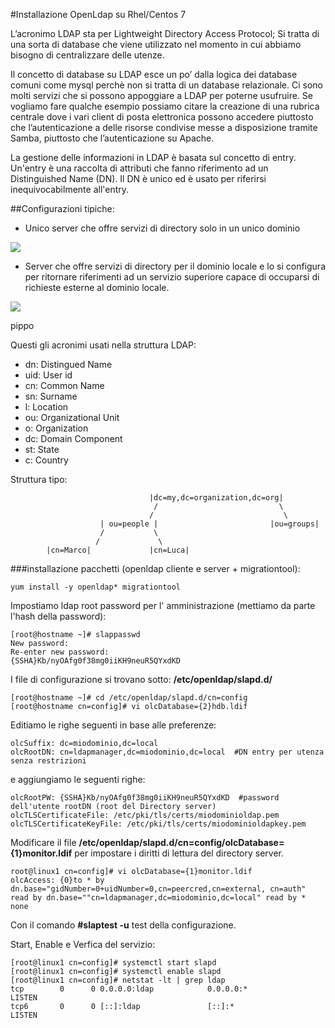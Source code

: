 #Installazione OpenLdap su Rhel/Centos 7

L’acronimo LDAP sta per Lightweight Directory Access Protocol;
Si tratta di una sorta di database che viene utilizzato nel momento in cui abbiamo bisogno di centralizzare delle utenze.

Il concetto di database su LDAP esce un po’ dalla logica dei database comuni come mysql perchè non si tratta di un database relazionale.
Ci sono molti servizi che si possono appoggiare a LDAP per poterne usufruire.
Se vogliamo fare qualche esempio possiamo citare la creazione di una rubrica centrale dove i vari client di posta elettronica possono accedere piuttosto che l’autenticazione a delle risorse condivise messe a disposizione tramite Samba, piuttosto che l’autenticazione su Apache.

La gestione delle informazioni in LDAP è basata sul concetto di entry. Un'entry è una raccolta di attributi che fanno riferimento ad un Distinguished Name (DN). Il DN è unico ed è usato per riferirsi inequivocabilmente all'entry.

##Configurazioni tipiche:



- Unico server che offre  servizi di directory solo in un unico dominio

![](http://www.di-srv.unisa.it/~ads/corso-security/www/CORSO-0203/openLDAP/immagini/configlocal.gif)



- Server che offre servizi di directory per il  dominio locale e lo si configura per ritornare riferimenti ad un servizio superiore capace di occuparsi di richieste esterne al dominio locale.

![](http://www.di-srv.unisa.it/~ads/corso-security/www/CORSO-0203/openLDAP/immagini/configref.gif)

pippo




Questi gli acronimi usati nella struttura LDAP:


- dn: Distingued Name
- uid: User id
- cn: Common Name
- sn: Surname
- l: Location
- ou: Organizational Unit
- o: Organization
- dc: Domain Component
- st: State
- c: Country

Struttura tipo:


                                   |dc=my,dc=organization,dc=org|		
               						/							\
							   	   /							 \
						| ou=people |						  |ou=groups|
						/           \
					   /             \
			|cn=Marco|             |cn=Luca|

###installazione pacchetti (openldap cliente e server + migrationtool):

    yum install -y openldap* migrationtool

Impostiamo ldap root password per l' amministrazione (mettiamo da parte l'hash della password):

	[root@hostname ~]# slappasswd
	New password:
	Re-enter new password:
	{SSHA}Kb/nyOAfg0f38mg0iiKH9neuR5QYxdKD


I file di configurazione si trovano sotto:
**/etc/openldap/slapd.d/**

	[root@hostname ~]# cd /etc/openldap/slapd.d/cn=config
	[root@hostname cn=config]# vi olcDatabase={2}hdb.ldif


Editiamo le righe seguenti in base alle preferenze:
	
	olcSuffix: dc=miodominio,dc=local
	olcRootDN: cn=ldapmanager,dc=miodominio,dc=local  #DN entry per utenza senza restrizioni
	

e aggiungiamo le seguenti righe:

	olcRootPW: {SSHA}Kb/nyOAfg0f38mg0iiKH9neuR5QYxdKD  #password dell'utente rootDN (root del Directory server)
	olcTLSCertificateFile: /etc/pki/tls/certs/miodominioldap.pem 
	olcTLSCertificateKeyFile: /etc/pki/tls/certs/miodominioldapkey.pem


Modificare il file **/etc/openldap/slapd.d/cn=config/olcDatabase={1}monitor.ldif** per impostare i diritti di lettura del directory server.
	
	root@linux1 cn=config]# vi olcDatabase={1}monitor.ldif
	olcAccess: {0}to * by dn.base="gidNumber=0+uidNumber=0,cn=peercred,cn=external, cn=auth" read by dn.base=""cn=ldapmanager,dc=miodominio,dc=local" read by * none


Con il comando **#slaptest -u**  test della configurazione.

Start, Enable e Verfica del servizio:

	[root@linux1 cn=config]# systemctl start slapd
	[root@linux1 cn=config]# systemctl enable slapd
	[root@linux1 cn=config]# netstat -lt | grep ldap
	tcp        0      0 0.0.0.0:ldap            0.0.0.0:*               LISTEN
	tcp6       0      0 [::]:ldap               [::]:*                  LISTEN



